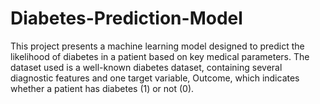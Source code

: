 # Diabetes-Prediction-Model
This project presents a machine learning model designed to predict the likelihood of diabetes in a patient based on key medical parameters. The dataset used is a well-known diabetes dataset, containing several diagnostic features and one target variable, Outcome, which indicates whether a patient has diabetes (1) or not (0).
